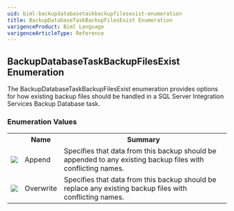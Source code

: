 ```yaml
---
uid: biml-backupdatabasetaskbackupfilesexist-enumeration
title: BackupDatabaseTaskBackupFilesExist Enumeration
varigenceProduct: Biml Language
varigenceArticleType: Reference
---
```


## BackupDatabaseTaskBackupFilesExist Enumeration<div class="LanguageSummary"><div class ="SummaryItem">The BackupDatabaseTaskBackupFilesExist enumeration provides options for how existing backup files should be handled in a SQL Server Integration Services Backup Database task.</div></div><div class="EnumValueGroup">### Enumeration Values<table id="EnumValue" class="MemberList"><tbody><tr><th class="MemberTypeIconColumnHeader">&nbsp;</th><th class="MemberNameColumnHeader">Name</th><th class="MemberSummaryColumnHeader">Summary</th></tr><tr class="cd0"><td align="center" class="MemberTypeIcon"><img src="enumValue.png"></img></td><td class="MemberName">Append</td><td class="MemberSummary"><div class ="SummaryItem">Specifies that data from this backup should be appended to any existing backup files with conflicting names.</div></td></tr><tr class="cd1"><td align="center" class="MemberTypeIcon"><img src="enumValue.png"></img></td><td class="MemberName">Overwrite</td><td class="MemberSummary"><div class ="SummaryItem">Specifies that data from this backup should be replace any existing backup files with conflicting names.</div></td></tr></tbody></table></div>